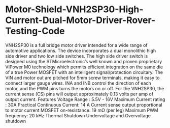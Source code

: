 # Motor-Shield-VNH2SP30-High-Current-Dual-Motor-Driver-Rover-Testing-Code
VNH2SP30 is a full bridge motor driver intended for a wide range of automotive applications. The device incorporates a dual monolithic high side driver and two low side switches. The high side driver switch is designed using the STMicroelectronic’s well known and proven proprietary VIPower M0 technology which permits efficient integration on the same die of a true Power MOSFET with an intelligent signal/protection circuitary. The VIN and motor out are pitched for 5mm screw terminals, making it easy to connect larger gauge wires. INA and INB control the direction of each motor, and the PWM pins turns the motors on or off. For the VNH2SP30, the current sense (CS) pins will output approximately 0.13 volts per amp of output current.  Features  Voltage Range : 5.5V - 16V Maximum Current rating : 30A Practical Continuous Current: 14 A Current sense output proportional to motor current MOSFET on-resistance: 19 mΩ (per leg) Maximum PWM frequency: 20 kHz Thermal Shutdown Undervoltage and Overvoltage shutdown
